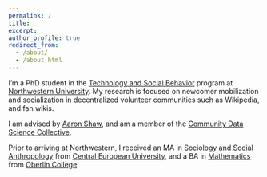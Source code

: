 ```yaml
---
permalink: /
title: 
excerpt: 
author_profile: true
redirect_from: 
  - /about/
  - /about.html
---
```


I’m a PhD student in the [Technology and Social Behavior](http://tsb.northwestern.edu/) program at [Northwestern University](http://www.northwestern.edu/). My research is focused on newcomer mobilization and socialization in decentralized volunteer communities such as Wikipedia, and fan wikis.

I am advised by [Aaron Shaw](http://aaronshaw.org/), and am a member of the [Community Data Science Collective](https://communitydata.cc/).

Prior to arriving at Northwestern, I received an MA in [Sociology and Social Anthropology](https://sociology.ceu.edu/) from [Central European University](https://www.ceu.edu/), and a BA in [Mathematics](http://new.oberlin.edu/arts-and-sciences/departments/mathematics/) from [Oberlin College](www.oberlin.edu).
